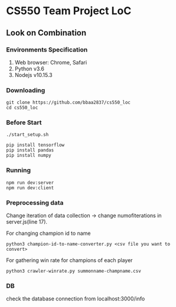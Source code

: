 # CS550 Team Project LoC
## Look on Combination

### Environments Specification
1. Web browser: Chrome, Safari
2. Python v3.6
3. Nodejs v10.15.3

### Downloading
```
git clone https://github.com/bbaa2837/cs550_loc
cd cs550_loc
```

### Before Start
```
./start_setup.sh

pip install tensorflow
pip install pandas
pip install numpy
```

### Running
```
npm run dev:server
npm run dev:client
```

### Preprocessing data
Change iteration of data collection -> change numofiterations in server.js(line 17).


For changing champion id to name
```
python3 champion-id-to-name-converter.py <csv file you want to convert>
```

For gathering win rate for champions of each player
```
python3 crawler-winrate.py summonname-champname.csv
```

### DB
check the database connection from localhost:3000/info
